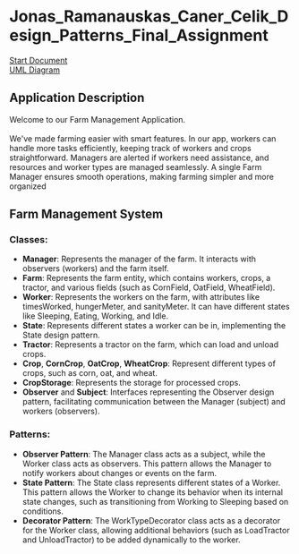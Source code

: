 # Jonas_Ramanauskas_Caner_Celik_Design_Patterns_Final_Assignment

[Start Document](DesignPatterns2024_StartDocument.pdf)
<br>
[UML Diagram](UML_Updated_FINAL.png)

## Application Description

Welcome to our Farm Management Application. 
<br>
<br>
We've made farming easier with smart features. In our app, workers can handle more tasks efficiently, keeping track of workers and crops straightforward. Managers are alerted if workers need assistance, and resources and worker types are managed seamlessly. A single Farm Manager ensures smooth operations, making farming simpler and more organized

## Farm Management System

### Classes:

- **Manager**: Represents the manager of the farm. It interacts with observers (workers) and the farm itself.
- **Farm**: Represents the farm entity, which contains workers, crops, a tractor, and various fields (such as CornField, OatField, WheatField).
- **Worker**: Represents the workers on the farm, with attributes like timesWorked, hungerMeter, and sanityMeter. It can have different states like Sleeping, Eating, Working, and Idle.
- **State**: Represents different states a worker can be in, implementing the State design pattern.
- **Tractor**: Represents a tractor on the farm, which can load and unload crops.
- **Crop**, **CornCrop**, **OatCrop**, **WheatCrop**: Represent different types of crops, such as corn, oat, and wheat.
- **CropStorage**: Represents the storage for processed crops.
- **Observer** and **Subject**: Interfaces representing the Observer design pattern, facilitating communication between the Manager (subject) and workers (observers).

### Patterns:

- **Observer Pattern**: The Manager class acts as a subject, while the Worker class acts as observers. This pattern allows the Manager to notify workers about changes or events on the farm.
- **State Pattern**: The State class represents different states of a Worker. This pattern allows the Worker to change its behavior when its internal state changes, such as transitioning from Working to Sleeping based on conditions.
- **Decorator Pattern**: The WorkTypeDecorator class acts as a decorator for the Worker class, allowing additional behaviors (such as LoadTractor and UnloadTractor) to be added dynamically to the worker.


